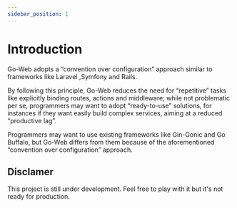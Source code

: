 ```yaml
---
sidebar_position: 1
---
```

# Introduction
Go-Web adopts a “convention over configuration” approach similar to frameworks like Laravel ,Symfony and Rails.

By following this principle, Go-Web reduces the need for “repetitive” tasks like explicitly binding routes, actions and middleware; while not problematic per se, programmers may want to adopt “ready-to-use” solutions, for instances if they want easily build complex services, aiming at a reduced “productive lag”.

Programmers may want to use existing frameworks like Gin-Gonic and Go Buffalo, but Go-Web differs from them because of the aforementioned “convention over configuration” approach.

## Disclamer
This project is still under development. Feel free to play with it but it's not ready for production.
